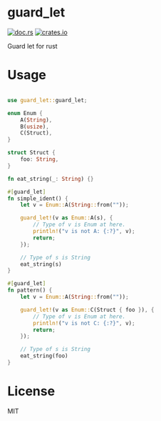 # guard_let

[![doc.rs](https://docs.rs/guard_let/badge.svg)](https://docs.rs/guard_let)
[![crates.io](https://img.shields.io/crates/v/guard_let.svg)](https://crates.io/crates/guard_let)

Guard let for rust


# Usage

```rust

use guard_let::guard_let;

enum Enum {
    A(String),
    B(usize),
    C(Struct),
}

struct Struct {
    foo: String,
}

fn eat_string(_: String) {}

#[guard_let]
fn simple_ident() {
    let v = Enum::A(String::from(""));

    guard_let!(v as Enum::A(s), {
        // Type of v is Enum at here.
        println!("v is not A: {:?}", v);
        return;
    });

    // Type of s is String
    eat_string(s)
}

#[guard_let]
fn pattern() {
    let v = Enum::A(String::from(""));

    guard_let!(v as Enum::C(Struct { foo }), {
        // Type of v is Enum at here.
        println!("v is not C: {:?}", v);
        return;
    });

    // Type of s is String
    eat_string(foo)
}


```


# License
MIT